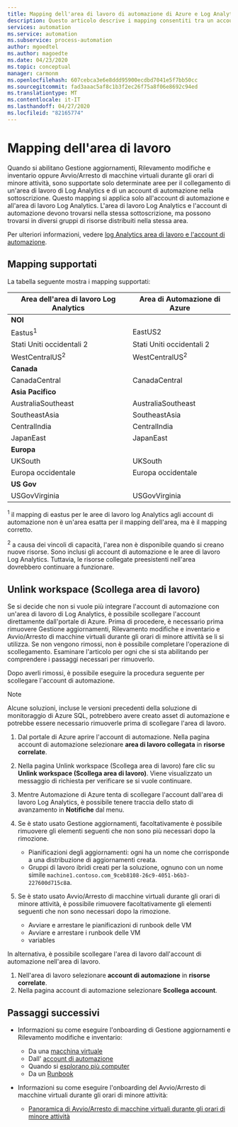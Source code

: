 ```yaml
---
title: Mapping dell'area di lavoro di automazione di Azure e Log Analytics
description: Questo articolo descrive i mapping consentiti tra un account di automazione e un'area di lavoro Log Analytics per supportare la soluzione
services: automation
ms.service: automation
ms.subservice: process-automation
author: mgoedtel
ms.author: magoedte
ms.date: 04/23/2020
ms.topic: conceptual
manager: carmonm
ms.openlocfilehash: 607cebca3e6e8ddd95900ecdbd7041e5f7bb50cc
ms.sourcegitcommit: fad3aaac5af8c1b3f2ec26f75a8f06e8692c94ed
ms.translationtype: MT
ms.contentlocale: it-IT
ms.lasthandoff: 04/27/2020
ms.locfileid: "82165774"
---
```

# <a name="workspace-mappings"></a>Mapping dell'area di lavoro

Quando si abilitano Gestione aggiornamenti, Rilevamento modifiche e inventario oppure Avvio/Arresto di macchine virtuali durante gli orari di minore attività, sono supportate solo determinate aree per il collegamento di un'area di lavoro di Log Analytics e di un account di automazione nella sottoscrizione. Questo mapping si applica solo all'account di automazione e all'area di lavoro Log Analytics. L'area di lavoro Log Analytics e l'account di automazione devono trovarsi nella stessa sottoscrizione, ma possono trovarsi in diversi gruppi di risorse distribuiti nella stessa area.

Per ulteriori informazioni, vedere [log Analytics area di lavoro e l'account di automazione](../../azure-monitor/insights/solutions.md#log-analytics-workspace-and-automation-account).

## <a name="supported-mappings"></a>Mapping supportati

La tabella seguente mostra i mapping supportati:

|**Area dell'area di lavoro Log Analytics**|**Area di Automazione di Azure**|
|---|---|
|**NOI**||
|Eastus<sup>1</sup>|EastUS2|
|Stati Uniti occidentali 2|Stati Uniti occidentali 2|
|WestCentralUS<sup>2</sup>|WestCentralUS<sup>2</sup>|
|**Canada**||
|CanadaCentral|CanadaCentral|
|**Asia Pacifico**||
|AustraliaSoutheast|AustraliaSoutheast|
|SoutheastAsia|SoutheastAsia|
|CentralIndia|CentralIndia|
|JapanEast|JapanEast|
|**Europa**||
|UKSouth|UKSouth|
|Europa occidentale|Europa occidentale|
|**US Gov**||
|USGovVirginia|USGovVirginia|

<sup>1</sup> il mapping di eastus per le aree di lavoro log Analytics agli account di automazione non è un'area esatta per il mapping dell'area, ma è il mapping corretto.

<sup>2</sup> a causa dei vincoli di capacità, l'area non è disponibile quando si creano nuove risorse. Sono inclusi gli account di automazione e le aree di lavoro Log Analytics. Tuttavia, le risorse collegate preesistenti nell'area dovrebbero continuare a funzionare.

## <a name="unlink-workspace"></a>Unlink workspace (Scollega area di lavoro)

Se si decide che non si vuole più integrare l'account di automazione con un'area di lavoro di Log Analytics, è possibile scollegare l'account direttamente dall'portale di Azure. Prima di procedere, è necessario prima rimuovere Gestione aggiornamenti, Rilevamento modifiche e inventario e Avvio/Arresto di macchine virtuali durante gli orari di minore attività se li si utilizza. Se non vengono rimossi, non è possibile completare l'operazione di scollegamento. Esaminare l'articolo per ogni che si sta abilitando per comprendere i passaggi necessari per rimuoverlo.

Dopo averli rimossi, è possibile eseguire la procedura seguente per scollegare l'account di automazione.

> [!NOTE]
> Alcune soluzioni, incluse le versioni precedenti della soluzione di monitoraggio di Azure SQL, potrebbero avere creato asset di automazione e potrebbe essere necessario rimuoverle prima di scollegare l'area di lavoro.

1. Dal portale di Azure aprire l'account di automazione. Nella pagina account di automazione selezionare **area di lavoro collegata** in **risorse correlate**.

2. Nella pagina Unlink workspace (Scollega area di lavoro) fare clic su **Unlink workspace (Scollega area di lavoro)**. Viene visualizzato un messaggio di richiesta per verificare se si vuole continuare.

3. Mentre Automazione di Azure tenta di scollegare l'account dall'area di lavoro Log Analytics, è possibile tenere traccia dello stato di avanzamento in **Notifiche** dal menu.

4. Se è stato usato Gestione aggiornamenti, facoltativamente è possibile rimuovere gli elementi seguenti che non sono più necessari dopo la rimozione.

    * Pianificazioni degli aggiornamenti: ogni ha un nome che corrisponde a una distribuzione di aggiornamenti creata.
    * Gruppi di lavoro ibridi creati per la soluzione, ognuno con un nome simile `machine1.contoso.com_9ceb8108-26c9-4051-b6b3-227600d715c8`a.

5. Se è stato usato Avvio/Arresto di macchine virtuali durante gli orari di minore attività, è possibile rimuovere facoltativamente gli elementi seguenti che non sono necessari dopo la rimozione.

    * Avviare e arrestare le pianificazioni di runbook delle VM
    * Avviare e arrestare i runbook delle VM
    * variables

In alternativa, è possibile scollegare l'area di lavoro dall'account di automazione nell'area di lavoro.

1. Nell'area di lavoro selezionare **account di automazione** in **risorse correlate**. 
2. Nella pagina account di automazione selezionare **Scollega account**.

## <a name="next-steps"></a>Passaggi successivi

* Informazioni su come eseguire l'onboarding di Gestione aggiornamenti e Rilevamento modifiche e inventario:

    * Da una [macchina virtuale](../automation-onboard-solutions-from-vm.md)
    * Dall' [account di automazione](../automation-onboard-solutions-from-automation-account.md)
    * Quando si [esplorano più computer](../automation-onboard-solutions-from-browse.md)
    * Da un [Runbook](../automation-onboard-solutions.md)

* Informazioni su come eseguire l'onboarding del Avvio/Arresto di macchine virtuali durante gli orari di minore attività:

    * [Panoramica di Avvio/Arresto di macchine virtuali durante gli orari di minore attività](../automation-solution-vm-management.md)
